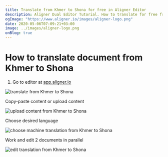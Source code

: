 ```yaml
---
title: Translate from Khmer to Shona for free in Aligner Editor
description: Aligner Dual Editor Tutorial. How to translate for free from Khmer to Shona. Aligner is multilingual document management platform. 
ogImage: "https://www.aligner.io/images/aligner-logo.png"
date: 2020-05-06T07:09:21+03:00
image: ../images/aligner-logo.png
onBlog: true
---
```


# How to translate document from Khmer to Shona

1. Go to editor at [app.aligner.io](https://app.aligner.io "Aligner App web page")

![translate from Khmer to Shona](../aligner-blank-editor.png "translate from Khmer to Shona")

Copy-paste content or upload content

![upload content from Khmer to Shona](../aligner-uploaded-document.png "upload content from Khmer to Shona")

Choose desired language

![choose machine translation from Khmer to Shona](../aligner-language-dropdown.png "choose machine translation from Khmer to Shona")

Work and edit 2 documents in parallel

![edit translation from Khmer to Shona](../aligner-double-sitded-editor.png "edit translation from Khmer to Shona")

